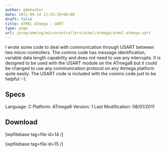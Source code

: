 ```yaml
---
author: gbmhunter
date: 2011-09-14 21:25:19+00:00
draft: false
title: ATMEL ATmega - UART
type: page
url: /programming/microcontrollers/atmel/atmega/atmel-atmega-uart
---
```


I wrote some code to deal with communication through USART between two micro-controllers. The comms code has message identification, variable data length capability and does not need to use any interrupts. It is designed to be used with the USART module on the ATmega8 but it could be changed to use any communication protocol on any Atmega platform quite easily. The USART code is included with the comms code just to be helpful :-).


## Specs


Language: C
Platform: ATmega8
Version: 1
Last Modification: 08/01/2011


## Download


[wpfilebase tag=file id=14 /]

[wpfilebase tag=file id=15 /]

